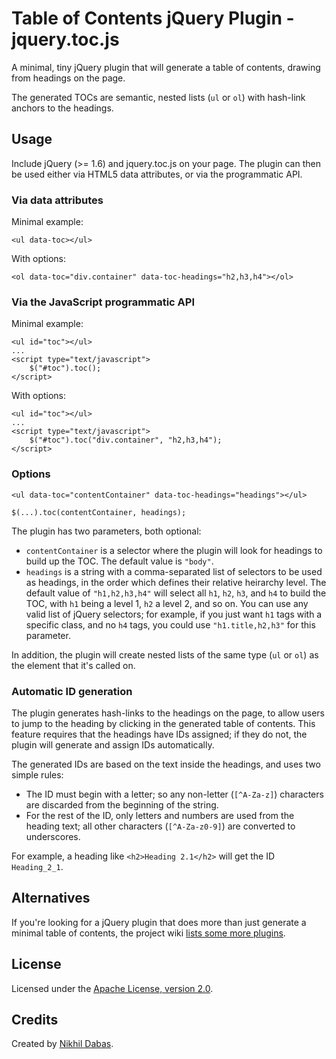 # Table of Contents jQuery Plugin - jquery.toc.js

A minimal, tiny jQuery plugin that will generate a table of contents, drawing from headings on the
page.

The generated TOCs are semantic, nested lists (`ul` or `ol`) with hash-link anchors to the headings.

## Usage

Include jQuery (>= 1.6) and jquery.toc.js on your page. The plugin can then be used either via HTML5
data attributes, or via the programmatic API.

### Via data attributes

Minimal example:

    <ul data-toc></ul>

With options:

    <ol data-toc="div.container" data-toc-headings="h2,h3,h4"></ol>

### Via the JavaScript programmatic API

Minimal example:

    <ul id="toc"></ul>
    ...
    <script type="text/javascript">
        $("#toc").toc();
    </script>

With options:

    <ul id="toc"></ul>
    ...
    <script type="text/javascript">
        $("#toc").toc("div.container", "h2,h3,h4");
    </script>

### Options

    <ul data-toc="contentContainer" data-toc-headings="headings"></ul>

    $(...).toc(contentContainer, headings);

The plugin has two parameters, both optional:

* `contentContainer` is a selector where the plugin will look for headings to build up the TOC. The
  default value is `"body"`.
* `headings` is a string with a comma-separated list of selectors to be used as headings, in the
  order which defines their relative heirarchy level. The default value of `"h1,h2,h3,h4"` will
  select all `h1`, `h2`, `h3`, and `h4` to build the TOC, with `h1` being a level 1, `h2` a level 2,
  and so on. You can use any valid list of jQuery selectors; for example, if you just want `h1` tags
  with a specific class, and no `h4` tags, you could use `"h1.title,h2,h3"` for this parameter.

In addition, the plugin will create nested lists of the same type (`ul` or `ol`) as the element that
it's called on.

### Automatic ID generation

The plugin generates hash-links to the headings on the page, to allow users to jump to the heading
by clicking in the generated table of contents. This feature requires that the headings have IDs
assigned; if they do not, the plugin will generate and assign IDs automatically.

The generated IDs are based on the text inside the headings, and uses two simple rules:

* The ID must begin with a letter; so any non-letter (`[^A-Za-z]`) characters are discarded from the
  beginning of the string.
* For the rest of the ID, only letters and numbers are used from the heading text; all other
  characters (`[^A-Za-z0-9]`) are converted to underscores.

For example, a heading like `<h2>Heading 2.1</h2>` will get the ID `Heading_2_1`.

## Alternatives

If you're looking for a jQuery plugin that does more than just generate a minimal table of contents,
the project wiki [lists some more plugins](https://github.com/ndabas/toc/wiki/Alternatives).

## License

Licensed under the [Apache License, version 2.0](http://www.apache.org/licenses/LICENSE-2.0).

## Credits

Created by [Nikhil Dabas](http://www.nikhildabas.com/).